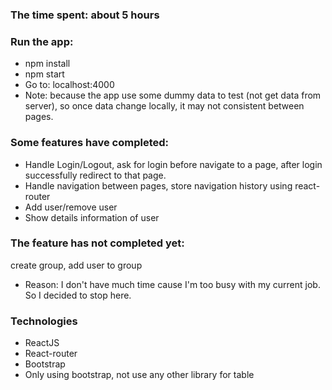 ### The time spent: about 5 hours

### Run the app:
* npm install
* npm start
* Go to: localhost:4000
* Note: because the app use some dummy data to test (not get data from server), so once data change locally, it may not consistent between pages.

### Some features have completed:
* Handle Login/Logout, ask for login before navigate to a page, after login successfully redirect to that page.
* Handle navigation between pages, store navigation history using react-router
* Add user/remove user
* Show details information of user

### The feature has not completed yet:
create group, add user to group
* Reason: I don't have much time cause I'm too busy with my current job. So I decided to stop here.

### Technologies
* ReactJS
* React-router
* Bootstrap
* Only using bootstrap, not use any other library for table
